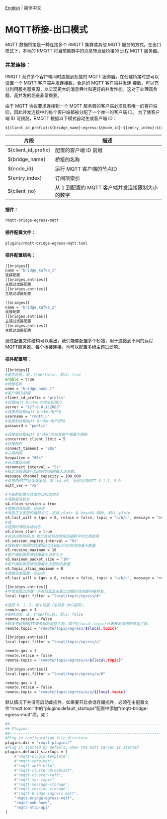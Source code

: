 [English](../en_US/bridge-egress-mqtt.md)  | 简体中文

# MQTT桥接-出口模式

MQTT 数据桥接是一种连接多个 RMQTT 集群或其他 MQTT 服务的方式。在出口模式下，本地的 RMQTT 将当前集群中的消息转发给桥接的
远程 MQTT 服务器。

### 并发连接：

RMQTT 允许多个客户端同时连接到桥接的 MQTT 服务器。在创建桥接时您可以设置一个 MQTT 客户端并发连接数。合适的 MQTT 客户端并发连
接数，可以充分利用服务器资源，以实现更大的消息吞吐和更好的并发性能。这对于处理高负载、高并发的场景非常重要。

由于 MQTT 协议要求连接到一个 MQTT 服务器的客户端必须具有唯一的客户端 ID，因此并发连接中的每个客户端都被分配了一个唯一的客户端 ID。
为了使客户端 ID 可预测，RMQTT 根据以下模式自动生成客户端 ID：

```
${client_id_prefix}:${bridge_name}:egress:${node_id}:${entry_index}:${client_no}
```


| 片段 | 描述                         |
| ---- |----------------------------|
| ${client_id_prefix} | 配置的客户端 ID 前缀               |
| ${bridge_name} | 桥接的名称                      |
| ${node_id}  | 运行 MQTT 客户端的节点ID           |
| ${entry_index} | 订阅项索引                      |
| ${client_no} | 从 1 到配置的 MQTT 客户端并发连接限制大小的数字 |

#### 插件：

```bash
rmqtt-bridge-egress-mqtt
```

#### 插件配置文件：

```bash
plugins/rmqtt-bridge-egress-mqtt.toml
```

#### 插件配置结构：
```bash
[[bridges]]
name = "bridge_kafka_1"
连接配置
[[bridges.entries]]
主题过滤器配置
[[bridges.entries]]
主题过滤器配置

[[bridges]]
name = "bridge_kafka_2"
连接配置
[[bridges.entries]]
主题过滤器配置
[[bridges.entries]]
主题过滤器配置
```
通过配置文件结构可以看出，我们能够配置多个桥接，用于连接到不同的远程MQTT服务器。每个桥接连接，也可以配置多组主题过滤项。

#### 插件配置项：
```bash
[[bridges]]
#是否启用，值：true/false, 默认: true
enable = true
#桥接名称
name = "bridge_name_1"
#客户端ID前缀
client_id_prefix = "prefix"
#远程mqtt broker的地址和端口
server = "127.0.0.1:2883"
#连接到远程mqtt broker用户名
username = "rmqtt_u"
#连接到远程mqtt broker用户密码
password = "public"

#连接到远程mqtt broker的并发客户端最大限制
concurrent_client_limit = 5
#连接超时
connect_timeout = "20s"
#心跳间隔
keepalive = "60s"
#自动重连间隔
reconnect_interval = "5s"
#指定消息通道可以同时容纳的最大消息数。
message_channel_capacity = 100_000
#使用的MQTT协议版本号，有：v4,v5, 分别对应MQTT 3.1.1, 5.0
mqtt_ver = "v5"

#下面的配置与具体协议版本相关
#清除会话状态
v4.clean_session = true
#遗嘱消息配置，非必须
#消息正文使用的编码方式，支持 plain 与 base64 两种, 默认：plain
v4.last_will = {qos = 0, retain = false, topic = "a/b/c", message = "message content", encoding = "plain"}
#或
#连接时清除会话状态
v5.clean_start = true
#会话过期时间,0:表示会话将在网络连接断开时立即结束
v5.session_expiry_interval = "0s"
#限制客户端同时处理QoS为1和QoS为2的消息最大数量
v5.receive_maximum = 16
#客户端和服务端协商最大消息大小
v5.maximum_packet_size = "1M"
#客户端和服务端协商最大主题别名数量
v5.topic_alias_maximum = 0
#遗嘱消息配置，非必须
v5.last_will = {qos = 0, retain = false, topic = "a/b/c", message = "message content", encoding = "plain"}

[[bridges.entries]]
#本地主题过滤器：所有匹配此主题过滤器的消息都将被转发。
local.topic_filter = "local/topic/egress/#"

#选择 0、1、2，或未设置（与消息 QoS相同）。
remote.qos = 1
#保持消息，值：true/false, 默认: false
remote.retain = false
#转发到远程MQTT服务器的消息主题，其中${local.topic}代表转发消息的原始主题。
remote.topic = "remote/topic/egress/${local.topic}"

[[bridges.entries]]
local.topic_filter = "local/topic/egress/a"

remote.qos = 1
remote.retain = false
remote.topic = "remote/topic/egress/a/${local.topic}"

[[bridges.entries]]
local.topic_filter = "local/topic/egress/a/#"

remote.qos = 1
remote.retain = false
remote.topic = "remote/topic/egress/a/a/${local.topic}"
```

默认情况下并没有启动此插件，如果要开启会话存储插件，必须在主配置文件“rmqtt.toml”中的“plugins.default_startups”配置中添加“rmqtt-bridge-egress-mqtt”项，如：
```bash
##--------------------------------------------------------------------
## Plugins
##--------------------------------------------------------------------
#Plug in configuration file directory
plugins.dir = "rmqtt-plugins/"
#Plug in started by default, when the mqtt server is started
plugins.default_startups = [
    #"rmqtt-plugin-template",
    #"rmqtt-retainer",
    #"rmqtt-auth-http",
    #"rmqtt-cluster-broadcast",
    #"rmqtt-cluster-raft",
    #"rmqtt-sys-topic",
    #"rmqtt-message-storage",
    #"rmqtt-session-storage",
    #"rmqtt-bridge-ingress-mqtt",
    "rmqtt-bridge-egress-mqtt",
    "rmqtt-web-hook",
    "rmqtt-http-api"
]
```

